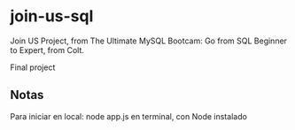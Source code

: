 # join-us-sql

Join US Project, from The Ultimate MySQL Bootcam: Go from SQL Beginner to Expert, from Colt. 

Final project


## Notas

Para iniciar en local:  node app.js en terminal, con Node instalado